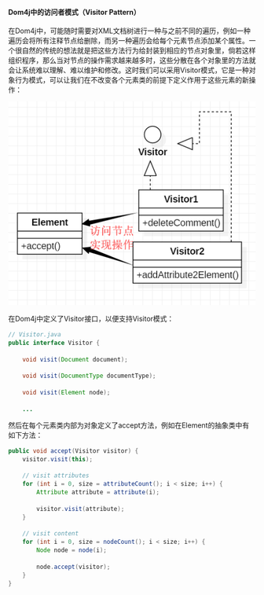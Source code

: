 #### Dom4j中的访问者模式（Visitor Pattern）

在Dom4j中，可能随时需要对XML文档树进行一种与之前不同的遍历，例如一种遍历会将所有注释节点给删除，而另一种遍历会给每个元素节点添加某个属性。一个很自然的传统的想法就是把这些方法行为给封装到相应的节点对象里，倘若这样组织程序，那么当对节点的操作需求越来越多时，这些分散在各个对象里的方法就会让系统难以理解、难以维护和修改。这时我们可以采用Visitor模式，它是一种对象行为模式，可以让我们在不改变各个元素类的前提下定义作用于这些元素的新操作：

![](/assets/visitor1.png)

在Dom4j中定义了Visitor接口，以便支持Visitor模式：

```java
// Visitor.java
public interface Visitor {

    void visit(Document document);

    void visit(DocumentType documentType);

    void visit(Element node);

    ...
```

然后在每个元素类内部为对象定义了accept方法，例如在Element的抽象类中有如下方法：

```java
public void accept(Visitor visitor) {
	visitor.visit(this);

	// visit attributes
	for (int i = 0, size = attributeCount(); i < size; i++) {
		Attribute attribute = attribute(i);

		visitor.visit(attribute);
	}

	// visit content
	for (int i = 0, size = nodeCount(); i < size; i++) {
		Node node = node(i);

		node.accept(visitor);
	}
}
```



